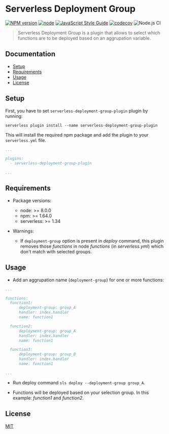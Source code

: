 Serverless Deployment Group
==================================
[![NPM version](https://badge.fury.io/js/serverless.svg)](https://npmjs.org/package/serverless-deployment-group-plugin)
[![node](https://img.shields.io/node/v/serverless-deployment-group-plugin.svg)](https://github.com/ftormo/serverless-deployment-group-plugin)
[![JavaScript Style Guide](https://img.shields.io/badge/code_style-standard-brightgreen.svg)](https://standardjs.com)
[![codecov](https://codecov.io/gh/ftormo/serverless-deployment-group-plugin/branch/master/graph/badge.svg)](https://codecov.io/gh/ftormo/serverless-deployment-group-plugin)
![Node.js CI](https://github.com/ftormo/serverless-deployment-group-plugin/workflows/Node.js%20CI/badge.svg?branch=master)

> Serverless Deployment Group is a plugin that allows to select which functions are to be deployed based on an aggrupation variable.

## Documentation
* [Setup](#setup)
* [Requirements](#requirements)
* [Usage](#usage)
* [License](#license)

## Setup

First, you have to set `serverless-deployment-group-plugin` plugin by running:
```
serverless plugin install --name serverless-deployment-group-plugin
```

This will install the required npm package and add the plugin to your `serverless.yml` file.
```yaml
...

plugins:
  - serverless-deployment-group-plugin

...
```

## Requirements
* Package versions:
  * node: >= 8.0.0
  * npm: >= 1.64.0
  * serverless: >= 1.34

* Warnings:
  * If `deployment-group` option is present in *deploy* command, this plugin removes those *functions* in node *functions* (in *serverless.yml*) which don't match with selected groups.


## Usage

* Add an aggrupation name (`deployment-group`) for one or more functions:
```yaml
...

functions:
  function1:
      deployment-group: group_A
      handler: index.handler
      name: function1

  function2:
      deployment-group: group_A
      handler: index.handler
      name: function1

  function3:
      deployment-group: group_B
      handler: index.handler
      name: function1

...
```

* Run deploy command `sls deploy --deployment-group group_A`.

* Functions will be deployed based on your selection group. In this example: *function1* and *function2*.

## License
  [MIT](LICENSE)